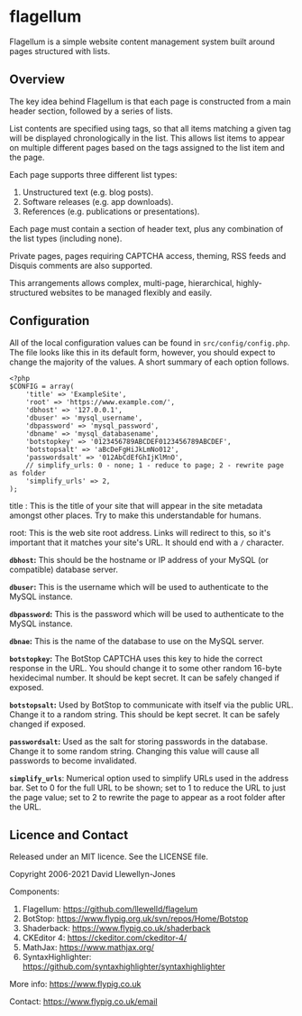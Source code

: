 # flagellum

Flagellum is a simple website content management system built around pages structured with lists.

## Overview

The key idea behind Flagellum is that each page is constructed from a main header section, followed by a series of lists.

List contents are specified using tags, so that all items matching a given tag will be displayed chronologically in the list. This allows list items to appear on multiple different pages based on the tags assigned to the list item and the page.

Each page supports three different list types:

1. Unstructured text (e.g. blog posts).
2. Software releases (e.g. app downloads).
3. References (e.g. publications or presentations).

Each page must contain a section of header text, plus any combination of the list types (including none).

Private pages, pages requiring CAPTCHA access, theming, RSS feeds and Disquis comments are also supported.

This arrangements allows complex, multi-page, hierarchical, highly-structured websites to be managed flexibly and easily.

## Configuration

All of the local configuration values can be found in `src/config/config.php`. The file looks like this in its default form, however, you should expect to change the majority of the values. A short summary of each option follows.

```
<?php
$CONFIG = array(
	'title' => 'ExampleSite',
	'root' => 'https://www.example.com/',
	'dbhost' => '127.0.0.1',
	'dbuser' => 'mysql_username',
	'dbpassword' => 'mysql_password',
	'dbname' => 'mysql_databasename',
	'botstopkey' => '0123456789ABCDEF0123456789ABCDEF',
	'botstopsalt' => 'aBcDeFgHiJkLmNo012',
	'passwordsalt' => '012AbCdEfGhIjKlMnO',
	// simplify_urls: 0 - none; 1 - reduce to page; 2 - rewrite page as folder
	'simplify_urls' => 2,
);
```

title : This is the title of your site that will appear in the site metadata amongst other places. Try to make this understandable for humans.

root: This is the web site root address. Links will redirect to this, so it's important that it matches your site's URL. It should end with a `/` character.

**`dbhost`:** This should be the hostname or IP address of your MySQL (or compatible) database server.

**`dbuser`:** This is the username which will be used to authenticate to the MySQL instance.

**`dbpassword`:** This is the password which will be used to authenticate to the MySQL instance.

**`dbnae`:** This is the name of the database to use on the MySQL server.

**`botstopkey`:** The BotStop CAPTCHA uses this key to hide the correct response in the URL. You should change it to some other random 16-byte hexidecimal number. It should be kept secret. It can be safely changed if exposed.

**`botstopsalt`:** Used by BotStop to communicate with itself via the public URL. Change it to a random string. This should be kept secret. It can be safely changed if exposed.

**`passwordsalt`:** Used as the salt for storing passwords in the database. Change it to some random string. Changing this value will cause all passwords to become invalidated.

**`simplify_urls`**: Numerical option used to simplify URLs used in the address bar. Set to 0 for the full URL to be shown; set to 1 to reduce the URL to just the page value; set to 2 to rewrite the page to appear as a root folder after the URL.

## Licence and Contact

Released under an MIT licence. See the LICENSE file.

Copyright 2006-2021 David Llewellyn-Jones

Components:

1. Flagellum: https://github.com/llewelld/flagelum
2. BotStop: https://www.flypig.org.uk/svn/repos/Home/Botstop
3. Shaderback: https://www.flypig.co.uk/shaderback
4. CKEditor 4: https://ckeditor.com/ckeditor-4/
5. MathJax: https://www.mathjax.org/
6. SyntaxHighlighter: https://github.com/syntaxhighlighter/syntaxhighlighter

More info: https://www.flypig.co.uk

Contact: https://www.flypig.co.uk/email


